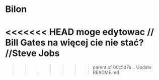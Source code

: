 Bilon
=====
<<<<<<< HEAD
moge edytowac // Bill Gates
na więcej cie nie stać? //Steve Jobs
=======
>>>>>>> parent of 00c5d7e... Update README.md
